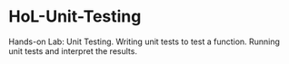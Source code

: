 # HoL-Unit-Testing
Hands-on Lab: Unit Testing. Writing unit tests to test a function. Running unit tests and interpret the results.
